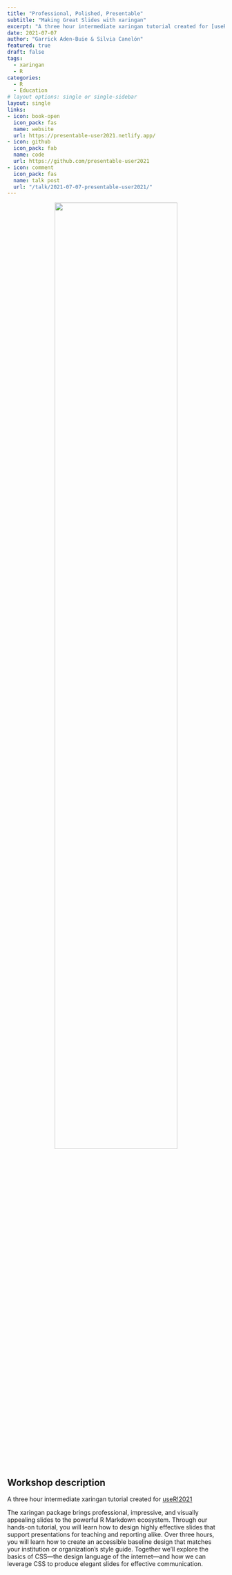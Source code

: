 ```yaml
---
title: "Professional, Polished, Presentable"
subtitle: "Making Great Slides with xaringan"
excerpt: "A three hour intermediate xaringan tutorial created for [useR!2021](https://user2021.r-project.org/)"
date: 2021-07-07
author: "Garrick Aden-Buie & Silvia Canelón"
featured: true
draft: false
tags:
  - xaringan
  - R
categories:
  - R
  - Education
# layout options: single or single-sidebar
layout: single
links:
- icon: book-open
  icon_pack: fas
  name: website
  url: https://presentable-user2021.netlify.app/
- icon: github
  icon_pack: fab
  name: code
  url: https://github.com/presentable-user2021
- icon: comment
  icon_pack: fas
  name: talk post
  url: "/talk/2021-07-07-presentable-user2021/"
---
```


<div style="text-align: center"><img src="https://silvia.rbind.io/talk/2021-07-07-presentable-user2021/featured.png" alt="" width="75%"/></div>

## Workshop description

A three hour intermediate xaringan tutorial created for [useR!2021](https://user2021.r-project.org/)

The xaringan package brings professional, impressive, and visually appealing slides to the powerful R Markdown ecosystem. Through our hands-on tutorial, you will learn how to design highly effective slides that support presentations for teaching and reporting alike. Over three hours, you will learn how to create an accessible baseline design that matches your institution or organization’s style guide. Together we’ll explore the basics of CSS—the design language of the internet—and how we can leverage CSS to produce elegant slides for effective communication.
